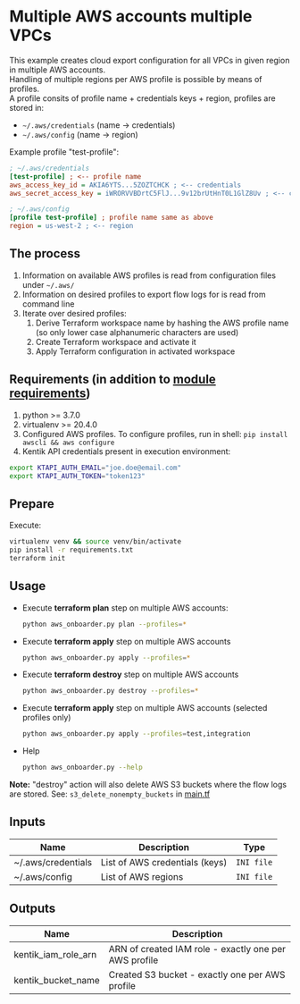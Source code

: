 # Multiple AWS accounts multiple VPCs

This example creates cloud export configuration for all VPCs in given region in multiple AWS accounts.  
Handling of multiple regions per AWS profile is possible by means of profiles.  
A profile consits of profile name + credentials keys + region, profiles are stored in:
- `~/.aws/credentials` (name -> credentials)
- `~/.aws/config` (name -> region)

Example profile "test-profile":  
```ini
; ~/.aws/credentials
[test-profile] ; <-- profile name
aws_access_key_id = AKIA6YTS...5ZOZTCHCK ; <-- credentials
aws_secret_access_key = iWRORVVBDrtC5FlJ...9v12brUtHnT0L1GlZ8Uv ; <-- credentials

; ~/.aws/config
[profile test-profile] ; profile name same as above
region = us-west-2 ; <-- region
```

## The process

1. Information on available AWS profiles is read from configuration files under `~/.aws/`
1. Information on desired profiles to export flow logs for is read from command line
1. Iterate over desired profiles:
    1. Derive Terraform workspace name by hashing the AWS profile name (so only lower case alphanumeric characters are used)
    1. Create Terraform workspace and activate it
    1. Apply Terraform configuration in activated workspace

## Requirements (in addition to [module requirements](../../README.md#requirements))

1. python >= 3.7.0
1. virtualenv >= 20.4.0
1. Configured AWS profiles. To configure profiles, run in shell: `pip install awscli && aws configure`
1. Kentik API credentials present in execution environment:
  ```bash
  export KTAPI_AUTH_EMAIL="joe.doe@email.com"
  export KTAPI_AUTH_TOKEN="token123"
  ```

## Prepare

Execute:
```bash
virtualenv venv && source venv/bin/activate
pip install -r requirements.txt
terraform init
```

## Usage

- Execute **terraform plan** step on multiple AWS accounts:  
  ```bash
  python aws_onboarder.py plan --profiles=*
  ```
- Execute **terraform apply** step on multiple AWS accounts  
  ```bash
  python aws_onboarder.py apply --profiles=*
  ```
- Execute **terraform destroy** step on multiple AWS accounts  
  ```bash
  python aws_onboarder.py destroy --profiles=*
  ```
- Execute **terraform apply** step on multiple AWS accounts (selected profiles only)  
  ```bash
  python aws_onboarder.py apply --profiles=test,integration
  ```
- Help  
  ```bash
  python aws_onboarder.py --help
  ```

**Note:** "destroy" action will also delete AWS S3 buckets where the flow logs are stored. See: `s3_delete_nonempty_buckets` in [main.tf](main.tf)



## Inputs

| Name | Description | Type |
|------|-------------|------|
| ~/.aws/credentials | List of AWS credentials (keys) | `INI file` |
| ~/.aws/config | List of AWS regions | `INI file` |

## Outputs

| Name | Description |
|------|-------------|
| kentik_iam_role_arn | ARN of created IAM role - exactly one per AWS profile |
| kentik_bucket_name | Created S3 bucket - exactly one per AWS profile |

